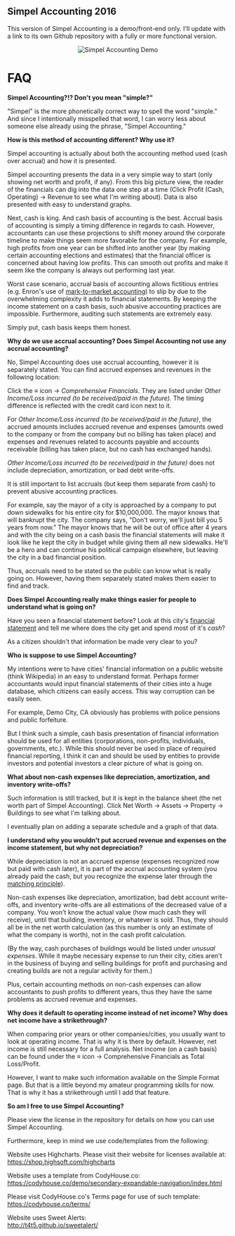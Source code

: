 ## **Simpel Accounting 2016**

This version of Simpel Accounting is a demo/front-end only. I'll update with a link to its own Github repository with a fully or more functional version.

<p style="margin: auto; text-align:center;"><img align="center" style="text-align:center;" src="http://i.imgur.com/BrkTOia.png" alt="Simpel Accounting Demo"></p>

# FAQ


**Simpel Accounting?!? Don't you mean "simple?"**

"Simpel" is the more phonetically correct way to spell the word "simple." And since I intentionally misspelled that word, I can worry less about someone else already using the phrase, "Simpel Accounting."


**How is this method of accounting different? Why use it?**

Simpel accounting is actually about both the accounting method used (cash over accrual) and how it is presented.

Simpel accounting presents the data in a very simple way to start (only showing net worth and profit, if any). From this big picture view, the reader of the financials can dig into the data one step at a time (Click Profit (Cash, Operating) -> Revenue to see what I'm writing about). Data is also presented with easy to understand graphs.

Next, cash is king. And cash basis of accounting is the best. Accrual basis of accounting is simply a timing difference in regards to cash. However, accountants can use these projections to shift money around the corporate timeline to make things seem more favorable for the company. For example, high profits from one year can be shifted into another year (by making certain accounting elections and estimates) that the financial officer is concerned about having low profits. This can smooth out profits and make it seem like the company is always out performing last year.

Worst case scenario, accrual basis of accounting allows fictitious entries (e.g. Enron's use of [mark-to-market accounting](https://en.wikipedia.org/wiki/Enron_scandal#Mark-to-market_accounting)) to slip by due to the overwhelming complexity it adds to financial statements. By keeping the income statement on a cash basis, such abusive accounting practices are impossible. Furthermore, auditing such statements are extremely easy.

Simply put, cash basis keeps them honest.


**Why do we use accrual accounting? Does Simpel Accounting not use any accrual accounting?**

No, Simpel Accounting does use accrual accounting, however it is separately stated. You can find accrued expenses and revenues in the following location:

Click the ≡ icon -> *Comprehensive Financials*. They are listed under *Other Income/Loss incurred (to be received/paid in the future)*. The timing difference is reflected with the credit card icon next to it.

For *Other Income/Loss incurred (to be received/paid in the future)*, the accrued amounts includes accrued revenue and expenses (amounts owed to the company or from the company but no billing has taken place) and expenses and revenues related to accounts payable and accounts receivable (billing has taken place, but no cash has exchanged hands).

*Other Income/Loss incurred (to be received/paid in the future)* does not include depreciation, amortization, or bad debt write-offs.

It is still important to list accruals (but keep them separate from cash) to prevent abusive accounting practices.

For example, say the mayor of a city is approached by a company to put down sidewalks for his entire city for $10,000,000. The mayor knows that will bankrupt the city. The company says, "Don't worry, we'll just bill you 5 years from now." The mayor knows that he will be out of office after 4 years and with the city being on a cash basis the financial statements will make it look like he kept the city in budget while giving them all new sidewalks. He'll be a hero and can continue his political campaign elsewhere, but leaving the city in a bad financial position.

Thus, accruals need to be stated so the public can know what is really going on. However, having them separately stated makes them easier to find and track.


**Does Simpel Accounting really make things easier for people to understand what is going on?**

Have you seen a financial statement before? Look at this city's [financial statement](http://www.co.delaware.oh.us/auditor/cafr/cafr2014/2014%20cafr%20delaware.pdf) and tell me where does the city get and spend most of it's *cash*?

As a citizen shouldn't that information be made very clear to you?


**Who is suppose to use Simpel Accounting?**

My intentions were to have cities' financial information on a public website (think Wikipedia) in an easy to understand format. Perhaps former accountants would input financial statements of their cities into a huge database, which citizens can easily access. This way corruption can be easily seen.

For example, Demo City, CA obviously has problems with police pensions and public forfeiture.

But I think such a simple, cash basis presentation of financial information should be used for all entities (corporations, non-profits, individuals, governments, etc.). While this should never be used in place of required financial reporting, I think it can and should be used by entities to provide investors and potential investors a clear picture of what is going on.


**What about non-cash expenses like depreciation, amortization, and inventory write-offs?**

Such information is still tracked, but it is kept in the balance sheet (the net worth part of Simpel Accounting). Click Net Worth -> Assets -> Property -> Buildings to see what I'm talking about.

I eventually plan on adding a separate schedule and a graph of that data.


**I understand why you wouldn't put accrued revenue and expenses on the income statement, but why not depreciation?**

While depreciation is not an accrued expense (expenses recognized now but paid with cash later), it is part of the accrual accounting system (you already paid the cash, but you recognize the expense later through the [matching principle](https://en.wikipedia.org/wiki/Matching_principle)).

Non-cash expenses like depreciation, amortization, bad debt account write-offs, and inventory write-offs are all estimations of the decreased value of a company. You won't know the actual value (how much cash they will receive), until that building, inventory, or whatever is sold. Thus, they should all be in the net worth calculation (as this number is only an estimate of what the company is worth), not in the cash profit calculation.

(By the way, cash purchases of buildings would be listed under *unusual expenses*. While it maybe necessary expense to run their city, cities aren't in the business of buying and selling buildings for profit and purchasing and creating builds are not a regular activity for them.)

Plus, certain accounting methods on non-cash expenses can allow accountants to push profits to different years, thus they have the same problems as accrued revenue and expenses.


**Why does it default to operating income instead of net income? Why does net income have a strikethrough?**

When comparing prior years or other companies/cities, you usually want to look at operating income. That is why it is there by default. However, net income is still necessary for a full analysis. Net income (on a cash basis) can be found under the ≡ icon -> Comprehensive Financials as Total Loss/Profit.

However, I want to make such information available on the Simple Format page. But that is a little beyond my amateur programming skills for now. That is why it has a strikethrough until I add that feature.


**So am I free to use Simpel Accounting?**

Please view the license in the repository for details on how you can use Simpel Accounting.

Furthermore, keep in mind we use code/templates from the following:

Website uses Highcharts. Please visit their website for licenses available at:<BR>https://shop.highsoft.com/highcharts

Website uses a template from CodyHouse.co:<BR>https://codyhouse.co/demo/secondary-expandable-navigation/index.html

Please visit CodyHouse.co's Terms page for use of such template:<BR>https://codyhouse.co/terms/

Website uses Sweet Alerts:<BR>http://t4t5.github.io/sweetalert/
